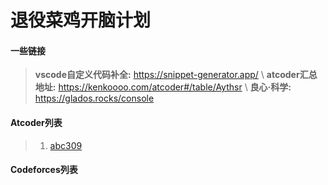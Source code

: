 # 退役菜鸡开脑计划

#### 一些链接
> **vscode自定义代码补全:**  https://snippet-generator.app/ \\
> **atcoder汇总地址:** https://kenkoooo.com/atcoder#/table/Aythsr \\
> **良心·科学:** https://glados.rocks/console 

#### Atcoder列表
> 1. [abc309](https://atcoder.jp/contests/abc309)
> 
> 

#### Codeforces列表
> 
> 
> 


